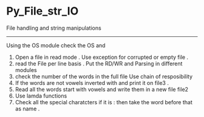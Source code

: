 Py_File_str_IO
==============

File handling and string manipulations
_____________________________________________


Using the OS module check the OS and 
1. Open a file in read mode .
Use exception for corrupted or empty file .
2. read the File per line basis .
Put the RD/WR and Parsing in different modules 
3. check the number of the words in the full file 
Use chain of resposibility 
4. If the words are  not vowels inverted with and print it on file3 .
5. Read all the words start with vowels and write them in a new file file2
6. Use lamda functions 
7. Check all the special charatcters if it is : then take the word before that as name .

